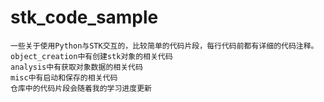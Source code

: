 # stk_code_sample
    一些关于使用Python与STK交互的，比较简单的代码片段，每行代码前都有详细的代码注释。
    object_creation中有创建stk对象的相关代码
    analysis中有获取对象数据的相关代码
    misc中有启动和保存的相关代码
    仓库中的代码片段会随着我的学习进度更新
